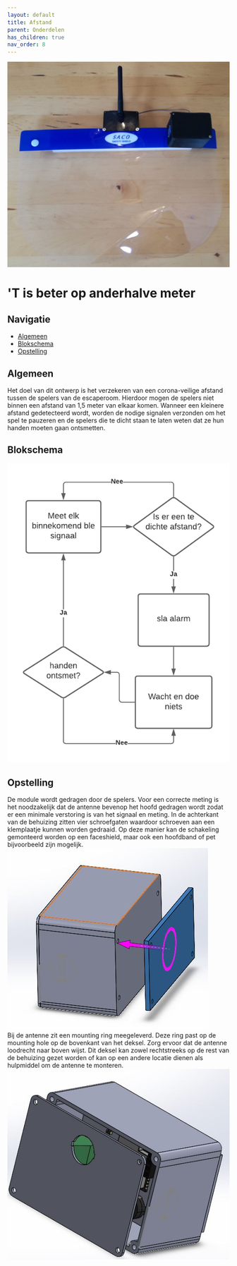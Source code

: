 ```yaml
---
layout: default
title: Afstand
parent: Onderdelen
has_children: true
nav_order: 8
---
```

![geheel](geheel_zoom.jpg)
# 'T is beter op anderhalve meter
## Navigatie 
- [Algemeen](#Algemeen)
- [Blokschema](#Blokschema)
- [Opstelling](#Opstelling)
## Algemeen
Het doel van dit ontwerp is het verzekeren van een corona-veilige afstand tussen de spelers van de escaperoom. Hierdoor mogen de spelers niet binnen een afstand van 1,5 meter van elkaar komen. Wanneer een kleinere afstand gedetecteerd wordt, worden de nodige signalen verzonden om het spel te pauzeren en de spelers die te dicht staan te laten weten dat ze hun handen moeten gaan ontsmetten.
## Blokschema
![blokschema](Blokschema.png)
## Opstelling
De module wordt gedragen door de spelers. Voor een correcte meting is het noodzakelijk dat de antenne bevenop het hoofd gedragen wordt zodat er een minimale verstoring is van het signaal en meting. In de achterkant van de behuizing zitten vier schroefgaten waardoor schroeven aan een klemplaatje kunnen worden gedraaid. Op deze manier kan de schakeling gemonteerd worden op een faceshield, maar ook een hoofdband of pet bijvoorbeeld zijn mogelijk. <br/>
![alt text](montage_hoofdband.JPG)<br/>
Bij de antenne zit een mounting ring meegeleverd. Deze ring past op de mounting hole op de bovenkant van het deksel. Zorg ervoor dat de antenne loodrecht naar boven wijst. Dit deksel kan zowel rechtstreeks op de rest van de behuizing gezet worden of kan op een andere locatie dienen als hulpmiddel om de antenne te monteren.<br/>
![alt text](antenne_mounting.JPG)<br/>
